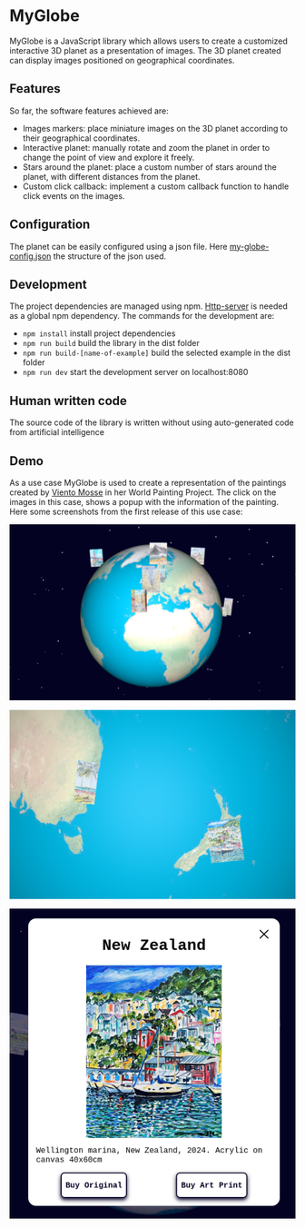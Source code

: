 # MyGlobe
MyGlobe is a JavaScript library which allows users to create a customized interactive 3D planet as a presentation of images. The 3D planet created can display images positioned on geographical coordinates.

## Features
So far, the software features achieved are:

  * Images markers: place miniature images on the 3D planet according to their geographical coordinates.
  * Interactive planet: manually rotate and zoom the planet in order to change the point of view and explore it freely.
  * Stars around the planet: place a custom number of stars around the planet, with different distances from the planet. 
  * Custom click callback: implement a custom callback function to handle click events on the images.

## Configuration
The planet can be easily configured using a json file. Here [my-globe-config.json](https://github.com/nicholasala/MyGlobe/blob/main/my-globe-config.json) the structure of the json used.

## Development
The project dependencies are managed using npm. [Http-server](https://www.npmjs.com/package/http-server) is needed as a global npm dependency. The commands for the development are:

 * `npm install` install project dependencies
 * `npm run build` build the library in the dist folder
 * `npm run build-[name-of-example]` build the selected example in the dist folder
 * `npm run dev` start the development server on localhost:8080

## Human written code
The source code of the library is written without using auto-generated code from artificial intelligence

## Demo
As a use case MyGlobe is used to create a representation of the paintings created by [Viento Mosse](https://www.vientomosse.art) in her World Painting Project. The click on the images in this case, shows a popup with the information of the painting. Here some screenshots from the first release of this use case:

<p align="center">
  <img src="https://github.com/nicholasala/MyGlobe/blob/main/use-case-img/use-case-example.png">
</p>

<p align="center">
  <img src="https://github.com/nicholasala/MyGlobe/blob/main/use-case-img/use-case-zoom.png">
</p>

<p align="center">
  <img src="https://github.com/nicholasala/MyGlobe/blob/main/use-case-img/use-case-customized-popup.png">
</p>

